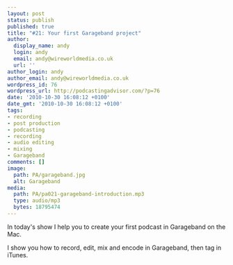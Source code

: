 ```yaml
---
layout: post
status: publish
published: true
title: "#21: Your first Garageband project"
author:
  display_name: andy
  login: andy
  email: andy@wireworldmedia.co.uk
  url: ''
author_login: andy
author_email: andy@wireworldmedia.co.uk
wordpress_id: 76
wordpress_url: http://podcastingadvisor.com/?p=76
date: '2010-10-30 16:08:12 +0100'
date_gmt: '2010-10-30 16:08:12 +0100'
tags:
- recording
- post production
- podcasting
- recording
- audio editing
- mixing
- Garageband
comments: []
image:
  path: PA/garageband.jpg
  alt: Garageband
media:
  path: PA/pa021-garageband-introduction.mp3
  type: audio/mp3
  bytes: 18795474
---
```

In today's show I help you to create your first podcast in Garageband on the Mac.

I show you how to record, edit, mix and encode in Garageband, then tag in iTunes.
